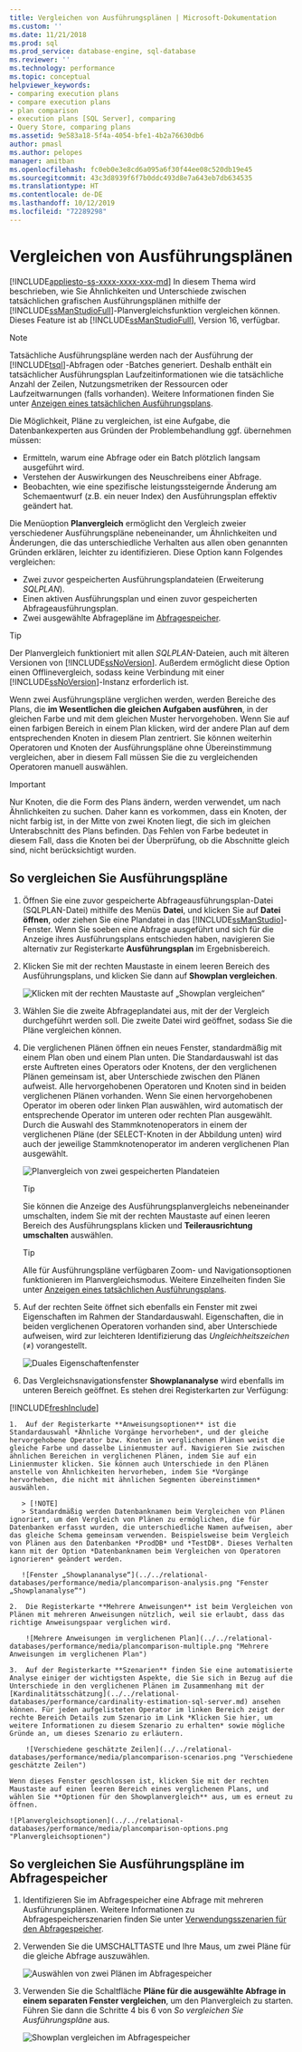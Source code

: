 ```yaml
---
title: Vergleichen von Ausführungsplänen | Microsoft-Dokumentation
ms.custom: ''
ms.date: 11/21/2018
ms.prod: sql
ms.prod_service: database-engine, sql-database
ms.reviewer: ''
ms.technology: performance
ms.topic: conceptual
helpviewer_keywords:
- comparing execution plans
- compare execution plans
- plan comparison
- execution plans [SQL Server], comparing
- Query Store, comparing plans
ms.assetid: 9e583a18-5f4a-4054-bfe1-4b2a76630db6
author: pmasl
ms.author: pelopes
manager: amitban
ms.openlocfilehash: fc0eb0e3e8cd6a095a6f30f44ee08c520db19e45
ms.sourcegitcommit: 43c3d8939f6f7b0ddc493d8e7a643eb7db634535
ms.translationtype: HT
ms.contentlocale: de-DE
ms.lasthandoff: 10/12/2019
ms.locfileid: "72289298"
---
```

# <a name="compare-execution-plans"></a>Vergleichen von Ausführungsplänen
[!INCLUDE[appliesto-ss-xxxx-xxxx-xxx-md](../../includes/appliesto-ss-xxxx-xxxx-xxx-md.md)]
In diesem Thema wird beschrieben, wie Sie Ähnlichkeiten und Unterschiede zwischen tatsächlichen grafischen Ausführungsplänen mithilfe der [!INCLUDE[ssManStudioFull](../../includes/ssmanstudiofull-md.md)]-Planvergleichsfunktion vergleichen können. Dieses Feature ist ab [!INCLUDE[ssManStudioFull](../../includes/ssmanstudiofull-md.md)], Version 16, verfügbar.
  
> [!NOTE]
> Tatsächliche Ausführungspläne werden nach der Ausführung der [!INCLUDE[tsql](../../includes/tsql-md.md)]-Abfragen oder -Batches generiert. Deshalb enthält ein tatsächlicher Ausführungsplan Laufzeitinformationen wie die tatsächliche Anzahl der Zeilen, Nutzungsmetriken der Ressourcen oder Laufzeitwarnungen (falls vorhanden). Weitere Informationen finden Sie unter [Anzeigen eines tatsächlichen Ausführungsplans](../../relational-databases/performance/display-an-actual-execution-plan.md).
  
Die Möglichkeit, Pläne zu vergleichen, ist eine Aufgabe, die Datenbankexperten aus Gründen der Problembehandlung ggf. übernehmen müssen:
-   Ermitteln, warum eine Abfrage oder ein Batch plötzlich langsam ausgeführt wird.
-   Verstehen der Auswirkungen des Neuschreibens einer Abfrage.
-   Beobachten, wie eine spezifische leistungssteigernde Änderung am Schemaentwurf (z.B. ein neuer Index) den Ausführungsplan effektiv geändert hat.  
 
Die Menüoption **Planvergleich** ermöglicht den Vergleich zweier verschiedener Ausführungspläne nebeneinander, um Ähnlichkeiten und Änderungen, die das unterschiedliche Verhalten aus allen oben genannten Gründen erklären, leichter zu identifizieren. Diese Option kann Folgendes vergleichen:
- Zwei zuvor gespeicherten Ausführungsplandateien (Erweiterung *SQLPLAN*).
- Einen aktiven Ausführungsplan und einen zuvor gespeicherten Abfrageausführungsplan.
- Zwei ausgewählte Abfragepläne im [Abfragespeicher](../../relational-databases/performance/monitoring-performance-by-using-the-query-store.md).

> [!TIP]
> Der Planvergleich funktioniert mit allen *SQLPLAN*-Dateien, auch mit älteren Versionen von [!INCLUDE[ssNoVersion](../../includes/ssnoversion-md.md)]. Außerdem ermöglicht diese Option einen Offlinevergleich, sodass keine Verbindung mit einer [!INCLUDE[ssNoVersion](../../includes/ssnoversion-md.md)]-Instanz erforderlich ist. 

Wenn zwei Ausführungspläne verglichen werden, werden Bereiche des Plans, die **im Wesentlichen die gleichen Aufgaben ausführen**, in der gleichen Farbe und mit dem gleichen Muster hervorgehoben. Wenn Sie auf einen farbigen Bereich in einem Plan klicken, wird der andere Plan auf dem entsprechenden Knoten in diesem Plan zentriert. Sie können weiterhin Operatoren und Knoten der Ausführungspläne ohne Übereinstimmung vergleichen, aber in diesem Fall müssen Sie die zu vergleichenden Operatoren manuell auswählen.

> [!IMPORTANT]
> Nur Knoten, die die Form des Plans ändern, werden verwendet, um nach Ähnlichkeiten zu suchen. Daher kann es vorkommen, dass ein Knoten, der nicht farbig ist, in der Mitte von zwei Knoten liegt, die sich im gleichen Unterabschnitt des Plans befinden. Das Fehlen von Farbe bedeutet in diesem Fall, dass die Knoten bei der Überprüfung, ob die Abschnitte gleich sind, nicht berücksichtigt wurden.
  
## <a name="to-compare-execution-plans"></a>So vergleichen Sie Ausführungspläne
  
1.  Öffnen Sie eine zuvor gespeicherte Abfrageausführungsplan-Datei (SQLPLAN-Datei) mithilfe des Menüs **Datei**, und klicken Sie auf **Datei öffnen**, oder ziehen Sie eine Plandatei in das [!INCLUDE[ssManStudio](../../includes/ssManStudio-md.md)]-Fenster. Wenn Sie soeben eine Abfrage ausgeführt und sich für die Anzeige ihres Ausführungsplans entschieden haben, navigieren Sie alternativ zur Registerkarte **Ausführungsplan** im Ergebnisbereich. 

2.  Klicken Sie mit der rechten Maustaste in einem leeren Bereich des Ausführungsplans, und klicken Sie dann auf **Showplan vergleichen**. 

    ![Klicken mit der rechten Maustaste auf „Showplan vergleichen“](../../relational-databases/performance/media/plancomparisonmenuoption.png "Klicken mit der rechten Maustaste auf „Showplan vergleichen“")   

3.  Wählen Sie die zweite Abfrageplandatei aus, mit der der Vergleich durchgeführt werden soll. Die zweite Datei wird geöffnet, sodass Sie die Pläne vergleichen können.

4.  Die verglichenen Plänen öffnen ein neues Fenster, standardmäßig mit einem Plan oben und einem Plan unten. Die Standardauswahl ist das erste Auftreten eines Operators oder Knotens, der den verglichenen Plänen gemeinsam ist, aber Unterschiede zwischen den Plänen aufweist. Alle hervorgehobenen Operatoren und Knoten sind in beiden verglichenen Plänen vorhanden. Wenn Sie einen hervorgehobenen Operator im oberen oder linken Plan auswählen, wird automatisch der entsprechende Operator im unteren oder rechten Plan ausgewählt. Durch die Auswahl des Stammknotenoperators in einem der verglichenen Pläne (der SELECT-Knoten in der Abbildung unten) wird auch der jeweilige Stammknotenoperator im anderen verglichenen Plan ausgewählt.

    ![Planvergleich von zwei gespeicherten Plandateien](../../relational-databases/performance/media/plancomparison-plans.png "Planvergleich von zwei gespeicherten Plandateien")  

     > [!TIP]
     > Sie können die Anzeige des Ausführungsplanvergleichs nebeneinander umschalten, indem Sie mit der rechten Maustaste auf einen leeren Bereich des Ausführungsplans klicken und **Teilerausrichtung umschalten** auswählen.

     > [!TIP]
     > Alle für Ausführungspläne verfügbaren Zoom- und Navigationsoptionen funktionieren im Planvergleichsmodus. Weitere Einzelheiten finden Sie unter [Anzeigen eines tatsächlichen Ausführungsplans](../../relational-databases/performance/display-an-actual-execution-plan.md).

5.  Auf der rechten Seite öffnet sich ebenfalls ein Fenster mit zwei Eigenschaften im Rahmen der Standardauswahl. Eigenschaften, die in beiden verglichenen Operatoren vorhanden sind, aber Unterschiede aufweisen, wird zur leichteren Identifizierung das *Ungleichheitszeichen* (&ne;) vorangestellt.

    ![Duales Eigenschaftenfenster](../../relational-databases/performance/media/plancomparison-properties.png "Duales Eigenschaftenfenster")  

6.  Das Vergleichsnavigationsfenster **Showplananalyse** wird ebenfalls im unteren Bereich geöffnet. Es stehen drei Registerkarten zur Verfügung:

[!INCLUDE[freshInclude](../../includes/paragraph-content/fresh-note-steps-feedback.md)]

    1.  Auf der Registerkarte **Anweisungsoptionen** ist die Standardauswahl *Ähnliche Vorgänge hervorheben*, und der gleiche hervorgehobene Operator bzw. Knoten in verglichenen Plänen weist die gleiche Farbe und dasselbe Linienmuster auf. Navigieren Sie zwischen ähnlichen Bereichen in verglichenen Plänen, indem Sie auf ein Linienmuster klicken. Sie können auch Unterschiede in den Plänen anstelle von Ähnlichkeiten hervorheben, indem Sie *Vorgänge hervorheben, die nicht mit ähnlichen Segmenten übereinstimmen* auswählen. 
    
       > [!NOTE]
       > Standardmäßig werden Datenbanknamen beim Vergleichen von Plänen ignoriert, um den Vergleich von Plänen zu ermöglichen, die für Datenbanken erfasst wurden, die unterschiedliche Namen aufweisen, aber das gleiche Schema gemeinsam verwenden. Beispielsweise beim Vergleich von Plänen aus den Datenbanken *ProdDB* und *TestDB*. Dieses Verhalten kann mit der Option *Datenbanknamen beim Vergleichen von Operatoren ignorieren* geändert werden.

       ![Fenster „Showplananalyse“](../../relational-databases/performance/media/plancomparison-analysis.png "Fenster „Showplananalyse“") 

    2.  Die Registerkarte **Mehrere Anweisungen** ist beim Vergleichen von Plänen mit mehreren Anweisungen nützlich, weil sie erlaubt, dass das richtige Anweisungspaar verglichen wird.

        ![Mehrere Anweisungen im verglichenen Plan](../../relational-databases/performance/media/plancomparison-multiple.png "Mehrere Anweisungen im verglichenen Plan")  

    3.  Auf der Registerkarte **Szenarien** finden Sie eine automatisierte Analyse einiger der wichtigsten Aspekte, die Sie sich in Bezug auf die Unterschiede in den verglichenen Plänen im Zusammenhang mit der [Kardinalitätsschätzung](../../relational-databases/performance/cardinality-estimation-sql-server.md) ansehen können. Für jeden aufgelisteten Operator im linken Bereich zeigt der rechte Bereich Details zum Szenario im Link *Klicken Sie hier, um weitere Informationen zu diesem Szenario zu erhalten* sowie mögliche Gründe an, um dieses Szenario zu erläutern. 

        ![Verschiedene geschätzte Zeilen](../../relational-databases/performance/media/plancomparison-scenarios.png "Verschiedene geschätzte Zeilen")  

    Wenn dieses Fenster geschlossen ist, klicken Sie mit der rechten Maustaste auf einen leeren Bereich eines verglichenen Plans, und wählen Sie **Optionen für den Showplanvergleich** aus, um es erneut zu öffnen.

    ![Planvergleichsoptionen](../../relational-databases/performance/media/plancomparison-options.png "Planvergleichsoptionen")  

## <a name="to-compare-execution-plans-in-query-store"></a>So vergleichen Sie Ausführungspläne im Abfragespeicher

1.  Identifizieren Sie im Abfragespeicher eine Abfrage mit mehreren Ausführungsplänen. Weitere Informationen zu Abfragespeicherszenarien finden Sie unter [Verwendungsszenarien für den Abfragespeicher](../../relational-databases/performance/query-store-usage-scenarios.md#identify-and-tune-top-resource-consuming-queries).

2.  Verwenden Sie die UMSCHALTTASTE und Ihre Maus, um zwei Pläne für die gleiche Abfrage auszuwählen. 

    ![Auswählen von zwei Plänen im Abfragespeicher](../../relational-databases/performance/media/plancomparison-querystore.png "Auswählen von zwei Plänen im Abfragespeicher")   

3.  Verwenden Sie die Schaltfläche **Pläne für die ausgewählte Abfrage in einem separaten Fenster vergleichen**, um den Planvergleich zu starten. Führen Sie dann die Schritte 4 bis 6 von *So vergleichen Sie Ausführungspläne* aus. 

    ![Showplan vergleichen im Abfragespeicher](../../relational-databases/performance/media/plancomparison-querystoreoption.png "Showplan vergleichen im Abfragespeicher") 
